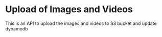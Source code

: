 # Upload of Images and Videos
This is an API to upload the images and videos to S3 bucket and update dynamodb
